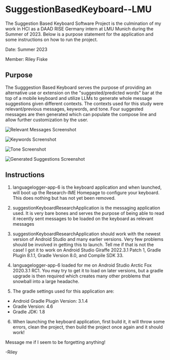 # SuggestionBasedKeyboard--LMU

The Suggestion Based Keyboard Software Project is the culmination of my work in HCI as a DAAD RISE Germany intern at LMU Munich during the Summer of 2023. Below is a purpose statement for the application and some instructions on how to run the project.

Date: Summer 2023

Member: Riley Fiske

## Purpose

The Sugggestion Based Keyboard serves the purpose of providing an alternative use or extension on the "suggested/predicted words" bar at the top of a mobile keyboard and utilize LLMs to generate whole message suggestions given different contexts. The contexts used for this study were relevant/previous messages, keywords, and tone. Four suggested messages are then generated which can populate the compose line and allow further customization by the user.

![Relevant Messages Screenshot](.readme_images/relevantmessages.png)

![Keywords Screenshot](.readme_images/keywords.png)

![Tone Screenshot](.readme_images/tone.png)

![Generated Suggestions Screenshot](.readme_images/generatedsuggestions.png)

## Instructions

1) languagelogger-app-6 is the keyboard application and when launched, will boot up the Research-IME Homepage to configure your keyboard. This does nothing but has not yet been removed.

2) suggestionKeyboardResearchApplication is the messaging application used. It is very bare bones and serves the purpose of being able to read it recently sent messages to be loaded on the keyboard as relevant messages

3) suggestionKeyboardResearchApplication should work with the newest version of Android Studio and many earlier versions. Very few problems should be involved in getting this to launch. Tell me if that is not the case! I got it to work on Android Studio Giraffe 2022.3.1 Patch 1, Gradle Plugin 8.1.1, Gradle Version 8.0, and Compile SDK 33.

4) languagelogger-app-6 loaded for me on Android Studio Arctic Fox 2020.3.1 RC1. You may try to get it to load on later versions, but a gradle upgrade is then required which creates many other problems that snowball into a large headache.

5) The gradle settings used for this application are:
 - Android Gradle Plugin Version: 3.1.4
 - Gradle Version: 4.6
 - Gradle JDK: 1.8

6) When launching the keyboard application, first build it, it will throw some errors, clean the project, then build the project once again and it should work!

 Message me if I seem to be forgetting anything!

 -Riley
